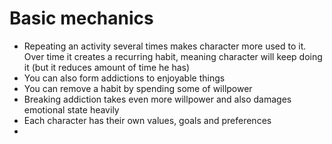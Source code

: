 # Basic mechanics

* Repeating an activity several times makes character more used to it. Over time it creates a recurring habit, meaning character will keep doing it (but it reduces amount of time he has)
* You can also form addictions to enjoyable things
* You can remove a habit by spending some of willpower
* Breaking addiction takes even more willpower and also damages emotional state heavily
* Each character has their own values, goals and preferences
* 
